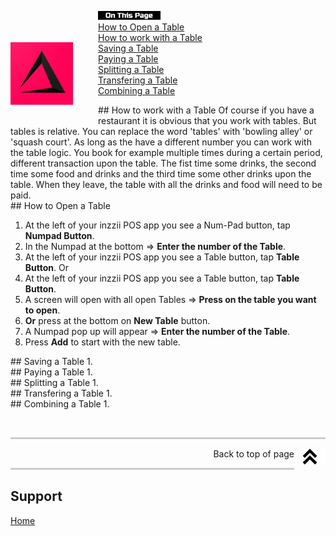 <div id= "Top"></div>
<p><img src="../Assets/Pictures/play_store_512.png" alt="inzzii logo" width="100" style="float: left; margin-right: 40px; margin-top: 50px; margin-bottom: 20px"/>
<img src="../Assets/Pictures/OnTP.png" alt="index" width="100" style="float: left"/> <br>
<a href="#Work Table">How to Open a Table</a><br>
<a href="#Open Table">How to work with a Table</a><br>
<a href="#Save Table">Saving a Table</a><br>
<a href="#Pay Table">Paying a Table</a><br>
<a href="#Split Table">Splitting a Table</a><br>
<a href="#Transfer Table">Transfering a Table</a><br>
<a href="#Combine Table">Combining a Table</a><br>
</p>

<div id= "Work Table"></div>
## How to work with a Table
Of course if you have a restaurant it is obvious that you work with tables. But tables is relative. You can replace the word 'tables' with 'bowling alley' or 'squash court'. As long as the have a different number you can work with the table logic. You book for example multiple times during a certain period, different transaction upon the table. The fist time some drinks, the second time some food and drinks and the third time some other drinks upon the table.
When they leave, the table with all the drinks and food will need to be paid.

<div id= "Open Table"></div>
## How to Open a Table

1. At the left of your inzzii POS app you see a Num-Pad button, tap **Numpad Button**.
2. In the Numpad at the bottom => **Enter the number of the Table**.
3. At the left of your inzzii POS app you see a Table button, tap **Table Button**.
Or
1. At the left of your inzzii POS app you see a Table button, tap **Table Button**.
2. A screen will open with all open Tables => **Press on the table you want to open**.
3. **Or** press at the bottom on **New Table** button.
4. A Numpad pop up will appear => **Enter the number of the Table**.
5. Press **Add** to start with the new table.

<div id= "Save Table"></div>
## Saving a Table
1.

<div id= "Pay Table"></div>
## Paying a Table
1.

<div id= "Split Table"></div>
## Splitting a Table
1.

<div id= "Transfer Table"></div>
## Transfering a Table
1.

<div id= "Combine Table"></div>
## Combining a Table
1.


<p><br></p>
<hr style="border-top: 3px solid #ccc; background: transparent;" >
<a href="#Top"><img src="../Assets/Pictures/Top.png" alt="Top" width="50" align="right" style="margin-bottom: 10px"/></a>
<p style="text-align: right;"> Back to top of page </p>
<hr style="border-top: 3px solid #ccc; background: transparent;" >

## Support
[Home](../index.md)